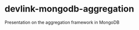 devlink-mongodb-aggregation
===========================

Presentation on the aggregation framework in MongoDB

